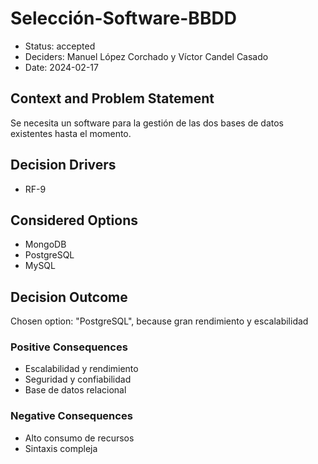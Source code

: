 # Selección-Software-BBDD

* Status: accepted
* Deciders: Manuel López Corchado y Víctor Candel Casado
* Date: 2024-02-17

## Context and Problem Statement

Se necesita un software para la gestión de las dos bases de datos existentes hasta el momento.

## Decision Drivers

* RF-9

## Considered Options

* MongoDB
* PostgreSQL
* MySQL

## Decision Outcome

Chosen option: "PostgreSQL", because gran rendimiento y escalabilidad

### Positive Consequences

* Escalabilidad y rendimiento
* Seguridad y confiabilidad
* Base de datos relacional

### Negative Consequences

* Alto consumo de recursos
* Sintaxis compleja
